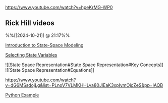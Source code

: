 
https://www.youtube.com/watch?v=hpeKrMG-WP0
## Rick Hill videos
%%[[2024-10-21]] @ 21:17%%

[Introduction to State-Space Modeling](https://www.youtube.com/watch?v=X3TOZLJCWiY)

[Selecting State Variables](https://www.youtube.com/watch?v=RdAZNUfWDpQ&t=300s)

![[State Space Representation#State Space Representation#Key Concepts]]
![[State Space Representation#Equations]]

https://www.youtube.com/watch?v=dG6MSsdojLg&list=PLnoV7VLMKHHLva80JlEaK3xpIvmOjcZeS&pp=iAQB

[Python Example](https://www.youtube.com/watch?v=5xwo94PH9H4)